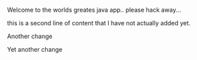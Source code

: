 Welcome to the worlds greates java app.. please hack away...

this is a second line of content that I have not actually added yet.

Another change

Yet another change
